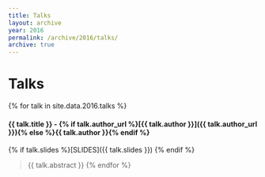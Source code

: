 ```yaml
---
title: Talks
layout: archive
year: 2016
permalink: /archive/2016/talks/
archive: true
---
```

# Talks

{% for talk in site.data.2016.talks %}
#### <a name="{{ talk.id }}"></a>{{ talk.title }} - {% if talk.author_url %}[{{ talk.author }}]({{ talk.author_url }}){% else %}{{ talk.author }}{% endif %}
{% if talk.slides %}[SLIDES]({{ talk.slides }}) {% endif %}
> {{ talk.abstract }}
{% endfor %}
